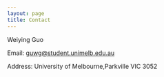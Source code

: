 ```yaml
---
layout: page
title: Contact
---
```

Weiying Guo  

Email: [guwg@student.unimelb.edu.au](guwg@student.unimelb.edu.au)

Address: University of Melbourne,Parkville VIC 3052